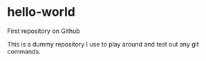 # hello-world
First repository on Github

This is a dummy repository I use to play around and test out any git commands.
